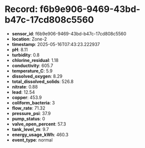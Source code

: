 # Record: f6b9e906-9469-43bd-b47c-17cd808c5560

- **sensor_id**: f6b9e906-9469-43bd-b47c-17cd808c5560
- **location**: Zone-2
- **timestamp**: 2025-05-16T07:43:23.222937
- **pH**: 8.11
- **turbidity**: 0.8
- **chlorine_residual**: 1.18
- **conductivity**: 605.7
- **temperature_C**: 5.9
- **dissolved_oxygen**: 8.29
- **total_dissolved_solids**: 526.8
- **nitrate**: 0.88
- **lead**: 12.54
- **copper**: 453.9
- **coliform_bacteria**: 3
- **flow_rate**: 71.32
- **pressure_psi**: 37.9
- **pump_status**: 0
- **valve_open_percent**: 57.3
- **tank_level_m**: 9.7
- **energy_usage_kWh**: 460.3
- **event_type**: normal